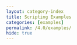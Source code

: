 ```yaml
---
layout: category-index
title: Scripting Examples
categories: [examples]
permalink: /4.0/examples/
hide: true
---
```

